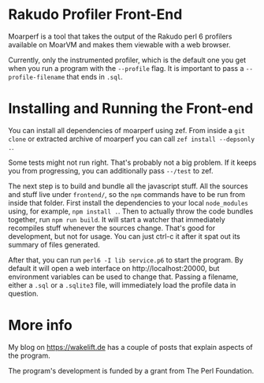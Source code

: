# Rakudo Profiler Front-End

Moarperf is a tool that takes the output of the Rakudo perl 6 profilers available on MoarVM and makes them viewable with a web browser.

Currently, only the instrumented profiler, which is the default one you get when you run a program with the `--profile` flag. It is important to pass a `--profile-filename` that ends in `.sql`.

# Installing and Running the Front-end

You can install all dependencies of moarperf using zef. From inside a `git clone` or extracted archive of moarperf you can call `zef install --depsonly .`.

Some tests might not run right. That's probably not a big problem. If it keeps you from progressing, you can additionally pass `--/test` to zef.

The next step is to build and bundle all the javascript stuff. All the sources and stuff live under `frontend/`, so the `npm` commands have to be run from inside that folder. First install the dependencies to your local `node_modules` using, for example, `npm install .`. Then to actually throw the code bundles together, run `npm run build`. It will start a watcher that immediately recompiles stuff whenever the sources change. That's good for development, but not for usage. You can just ctrl-c it after it spat out its summary of files generated.

After that, you can run `perl6 -I lib service.p6` to start the program. By default it will open a web interface on http://localhost:20000, but environment variables can be used to change that. Passing a filename, either a `.sql` or a `.sqlite3` file, will immediately load the profile data in question.

# More info

My blog on https://wakelift.de has a couple of posts that explain aspects of the program.

The program's development is funded by a grant from The Perl Foundation.
